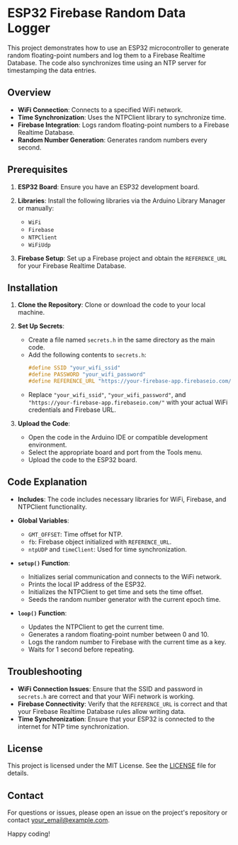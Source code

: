 # ESP32 Firebase Random Data Logger

This project demonstrates how to use an ESP32 microcontroller to generate random floating-point numbers and log them to a Firebase Realtime Database. The code also synchronizes time using an NTP server for timestamping the data entries.

## Overview

- **WiFi Connection**: Connects to a specified WiFi network.
- **Time Synchronization**: Uses the NTPClient library to synchronize time.
- **Firebase Integration**: Logs random floating-point numbers to a Firebase Realtime Database.
- **Random Number Generation**: Generates random numbers every second.

## Prerequisites

1. **ESP32 Board**: Ensure you have an ESP32 development board.
2. **Libraries**: Install the following libraries via the Arduino Library Manager or manually:
   - `WiFi`
   - `Firebase`
   - `NTPClient`
   - `WiFiUdp`

3. **Firebase Setup**: Set up a Firebase project and obtain the `REFERENCE_URL` for your Firebase Realtime Database.

## Installation

1. **Clone the Repository**: Clone or download the code to your local machine.

2. **Set Up Secrets**:
   - Create a file named `secrets.h` in the same directory as the main code.
   - Add the following contents to `secrets.h`:
     ```cpp
     #define SSID "your_wifi_ssid"
     #define PASSWORD "your_wifi_password"
     #define REFERENCE_URL "https://your-firebase-app.firebaseio.com/"
     ```
   - Replace `"your_wifi_ssid"`, `"your_wifi_password"`, and `"https://your-firebase-app.firebaseio.com/"` with your actual WiFi credentials and Firebase URL.

3. **Upload the Code**:
   - Open the code in the Arduino IDE or compatible development environment.
   - Select the appropriate board and port from the Tools menu.
   - Upload the code to the ESP32 board.

## Code Explanation

- **Includes**: The code includes necessary libraries for WiFi, Firebase, and NTPClient functionality.
- **Global Variables**:
  - `GMT_OFFSET`: Time offset for NTP.
  - `fb`: Firebase object initialized with `REFERENCE_URL`.
  - `ntpUDP` and `timeClient`: Used for time synchronization.

- **`setup()` Function**:
  - Initializes serial communication and connects to the WiFi network.
  - Prints the local IP address of the ESP32.
  - Initializes the NTPClient to get time and sets the time offset.
  - Seeds the random number generator with the current epoch time.

- **`loop()` Function**:
  - Updates the NTPClient to get the current time.
  - Generates a random floating-point number between 0 and 10.
  - Logs the random number to Firebase with the current time as a key.
  - Waits for 1 second before repeating.

## Troubleshooting

- **WiFi Connection Issues**: Ensure that the SSID and password in `secrets.h` are correct and that your WiFi network is working.
- **Firebase Connectivity**: Verify that the `REFERENCE_URL` is correct and that your Firebase Realtime Database rules allow writing data.
- **Time Synchronization**: Ensure that your ESP32 is connected to the internet for NTP time synchronization.

## License

This project is licensed under the MIT License. See the [LICENSE](LICENSE) file for details.

## Contact

For questions or issues, please open an issue on the project's repository or contact [your_email@example.com](mailto:your_email@example.com).

Happy coding!
